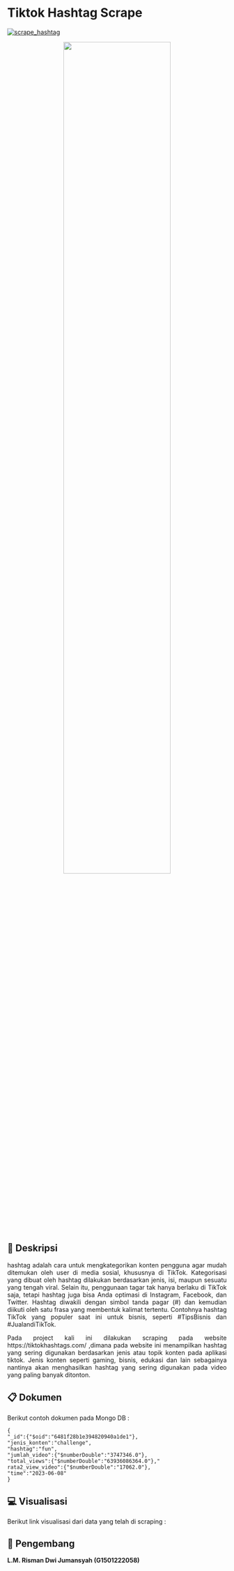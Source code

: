 # **Tiktok Hashtag Scrape**

[![scrape_hashtag](https://github.com/rismandwij/tiktok_hashtag/actions/workflows/main.yml/badge.svg)](https://github.com/rismandwij/tiktok_hashtag/actions/workflows/main.yml)

<p align="center" width="100%">
    <img width="70%" src="https://kaydee.net/blog/wp-content/uploads/2022/07/what-is-a-hashtag-camel-case-1024x504.png">
</p>


## :blue_book: **Deskripsi**
<p align="justify">
hashtag adalah cara untuk mengkategorikan konten pengguna agar mudah ditemukan oleh user di media sosial, khususnya di TikTok. Kategorisasi yang dibuat oleh hashtag dilakukan berdasarkan jenis, isi, maupun sesuatu yang tengah viral. Selain itu, penggunaan tagar tak hanya berlaku di TikTok saja, tetapi hashtag juga bisa Anda optimasi di Instagram, Facebook, dan Twitter. Hashtag diwakili dengan simbol tanda pagar (#) dan kemudian diikuti oleh satu frasa yang membentuk kalimat tertentu. Contohnya hashtag TikTok yang populer saat ini untuk bisnis, seperti #TipsBisnis dan #JualandiTikTok.
</p>

<p align="justify">
Pada project kali ini dilakukan scraping pada website https://tiktokhashtags.com/ ,dimana pada website ini menampilkan hashtag yang sering digunakan berdasarkan jenis atau topik konten pada aplikasi tiktok. Jenis konten seperti gaming, bisnis, edukasi dan lain sebagainya nantinya akan menghasilkan hashtag yang sering digunakan pada video yang paling banyak ditonton.
</p>

## :clipboard: **Dokumen**

Berikut contoh dokumen pada Mongo DB :

```
{
"_id":{"$oid":"6481f28b1e394820940a1de1"},
"jenis_konten":"challenge",
"hashtag":"fun",
"jumlah_video":{"$numberDouble":"3747346.0"},
"total_views":{"$numberDouble":"63936086364.0"},"
rata2_view_video":{"$numberDouble":"17062.0"},
"time":"2023-06-08"
}
```

## :computer: **Visualisasi**

Berikut link visualisasi dari data yang telah di scraping :

## :walking: **Pengembang**
**L.M. Risman Dwi Jumansyah (G1501222058)**
